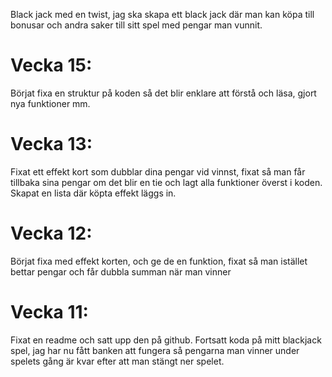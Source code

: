 Black jack med en twist, jag ska skapa ett black jack där man kan köpa till bonusar och andra saker till sitt spel med pengar man vunnit.

# Vecka 15:
Börjat fixa en struktur på koden så det blir enklare att förstå och läsa, gjort nya funktioner mm.

# Vecka 13:
Fixat ett effekt kort som dubblar dina pengar vid vinnst, fixat så man får tillbaka sina pengar om det blir en tie och lagt alla funktioner överst i koden.
Skapat en lista där köpta effekt läggs in.

# Vecka 12:
Börjat fixa med effekt korten, och ge de en funktion, fixat så man istället bettar pengar och får dubbla summan när man vinner

# Vecka 11: 
Fixat en readme och satt upp den på github. Fortsatt koda på mitt blackjack spel, jag har nu fått banken att fungera så pengarna man vinner under spelets gång är kvar efter att man stängt ner spelet.

